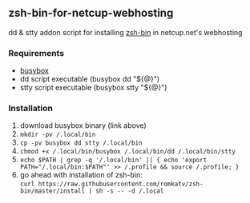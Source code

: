 ## zsh-bin-for-netcup-webhosting
dd & stty addon script for installing [zsh-bin](https://github.com/romkatv/zsh-bin) in netcup.net's webhosting

### Requirements
- [busybox](https://busybox.net/downloads/binaries)
- dd	script executable (busybox dd   "${@}")
- stty	script executable (busybox stty "${@}")

### Installation
1. download busybox binary (link above)
2. ```mkdir -pv /.local/bin```
3. ```cp -pv busybox dd stty /.local/bin```
4. ```chmod +x /.local/bin/busybox /.local/bin/dd /.local/bin/stty```
5. ```echo $PATH | grep -q '/.local/bin' || { echo 'export PATH="/.local/bin:$PATH"' >> /.profile && source /.profile; }```
6. go ahead with installation of zsh-bin:  
   ```curl https://raw.githubusercontent.com/romkatv/zsh-bin/master/install | sh -s -- -d /.local```
